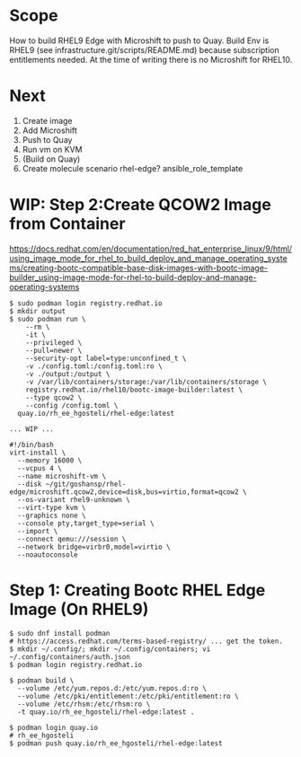 # Scope
How to build RHEL9 Edge with Microshift to push to Quay. Build Env is RHEL9 (see infrastructure.git/scripts/README.md) because subscription entitlements needed. At the time of writing there is no Microshift for RHEL10.

# Next
1. Create image
1. Add Microshift
1. Push to Quay
1. Run vm on KVM
1. (Build on Quay)
1. Create molecule scenario rhel-edge? ansible_role_template


# WIP: Step 2:Create QCOW2 Image from Container
https://docs.redhat.com/en/documentation/red_hat_enterprise_linux/9/html/using_image_mode_for_rhel_to_build_deploy_and_manage_operating_systems/creating-bootc-compatible-base-disk-images-with-bootc-image-builder_using-image-mode-for-rhel-to-build-deploy-and-manage-operating-systems
```
$ sudo podman login registry.redhat.io
$ mkdir output
$ sudo podman run \
    --rm \
    -it \
    --privileged \
    --pull=newer \
    --security-opt label=type:unconfined_t \
    -v ./config.toml:/config.toml:ro \
    -v ./output:/output \
    -v /var/lib/containers/storage:/var/lib/containers/storage \
    registry.redhat.io/rhel10/bootc-image-builder:latest \
    --type qcow2 \
    --config /config.toml \
  quay.io/rh_ee_hgosteli/rhel-edge:latest

... WIP ...

#!/bin/bash
virt-install \
  --memory 16000 \
  --vcpus 4 \
  --name microshift-vm \
  --disk ~/git/goshansp/rhel-edge/microshift.qcow2,device=disk,bus=virtio,format=qcow2 \
  --os-variant rhel9-unknown \
  --virt-type kvm \
  --graphics none \
  --console pty,target_type=serial \
  --import \
  --connect qemu:///session \
  --network bridge=virbr0,model=virtio \
  --noautoconsole
```


# Step 1: Creating Bootc RHEL Edge Image (On RHEL9)
```
$ sudo dnf install podman
# https://access.redhat.com/terms-based-registry/ ... get the token.
$ mkdir ~/.config/; mkdir ~/.config/containers; vi ~/.config/containers/auth.json
$ podman login registry.redhat.io

$ podman build \
  --volume /etc/yum.repos.d:/etc/yum.repos.d:ro \
  --volume /etc/pki/entitlement:/etc/pki/entitlement:ro \
  --volume /etc/rhsm:/etc/rhsm:ro \
  -t quay.io/rh_ee_hgosteli/rhel-edge:latest .

$ podman login quay.io
# rh_ee_hgosteli
$ podman push quay.io/rh_ee_hgosteli/rhel-edge:latest
```
